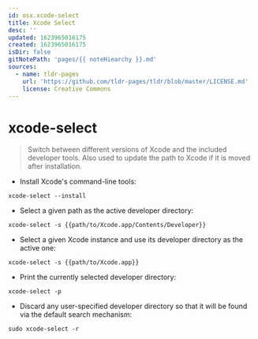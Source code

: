 ```yaml
---
id: osx.xcode-select
title: Xcode Select
desc: ''
updated: 1623965016175
created: 1623965016175
isDir: false
gitNotePath: 'pages/{{ noteHiearchy }}.md'
sources:
  - name: tldr-pages
    url: 'https://github.com/tldr-pages/tldr/blob/master/LICENSE.md'
    license: Creative Commons
---
```

# xcode-select

> Switch between different versions of Xcode and the included developer tools.
> Also used to update the path to Xcode if it is moved after installation.

- Install Xcode's command-line tools:

`xcode-select --install`

- Select a given path as the active developer directory:

`xcode-select -s {{path/to/Xcode.app/Contents/Developer}}`

- Select a given Xcode instance and use its developer directory as the active one:

`xcode-select -s {{path/to/Xcode.app}}`

- Print the currently selected developer directory:

`xcode-select -p`

- Discard any user-specified developer directory so that it will be found via the default search mechanism:

`sudo xcode-select -r`

